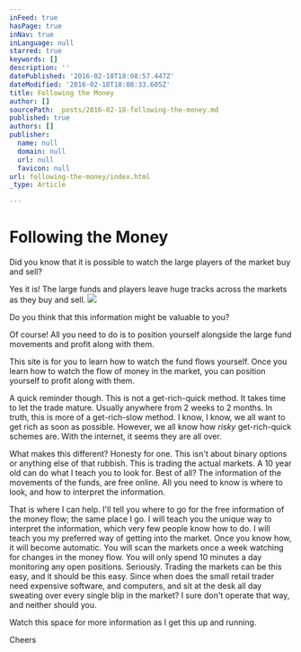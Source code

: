 ```yaml
---
inFeed: true
hasPage: true
inNav: true
inLanguage: null
starred: true
keywords: []
description: ''
datePublished: '2016-02-18T18:08:57.447Z'
dateModified: '2016-02-18T18:08:33.605Z'
title: Following the Money
author: []
sourcePath: _posts/2016-02-18-following-the-money.md
published: true
authors: []
publisher:
  name: null
  domain: null
  url: null
  favicon: null
url: following-the-money/index.html
_type: Article

---
```

# Following the Money

Did you know that it is possible to watch the large players of the market buy and sell? 

Yes it is! The large funds and players leave huge tracks across the markets as they buy and sell. ![](https://the-grid-user-content.s3-us-west-2.amazonaws.com/dfdd7f65-b075-4ff0-b06a-8a82ba32950d.png)

Do you think that this information might be valuable to you? 

Of course! All you need to do is to position yourself alongside the large fund movements and profit along with them. 

This site is for you to learn how to watch the fund flows yourself. Once you learn how to watch the flow of money in the market, you can position yourself to profit along with them. 

A quick reminder though. This is not a get-rich-quick method. It takes time to let the trade mature. Usually anywhere from 2 weeks to 2 months. In truth, this is more of a get-rich-slow method. I know, I know, we all want to get rich as soon as possible. However, we all know how _risky_ get-rich-quick schemes are. With the internet, it seems they are all over. 

What makes this different? Honesty for one. This isn't about binary options or anything else of that rubbish. This is trading the actual markets. A 10 year old can do what I teach you to look for.  Best of all? The information of the movements of the funds, are free online.  All you need to know is where to look, and how to interpret the information. 

That is where I can help. I'll tell you where to go for the free information of the money flow; the same place I go. I will teach you the unique way to interpret the information, which very few people know how to do. I will teach you my preferred way of getting into the market. Once you know how, it will become automatic. You will scan the markets once a week watching for changes in the money flow. You will only spend 10 minutes a day monitoring any open positions. Seriously. Trading the markets can be this easy, and it should be this easy. Since when does the small retail trader need expensive software, and computers, and sit at the desk all day sweating over every single blip in the market? I sure don't operate that way, and neither should you. 

Watch this space for more information as I get this up and running. 

Cheers